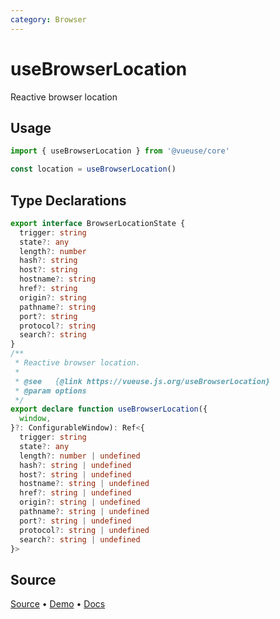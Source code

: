 ```yaml
---
category: Browser
---
```


# useBrowserLocation

Reactive browser location

## Usage

```js
import { useBrowserLocation } from '@vueuse/core'

const location = useBrowserLocation()
```


<!--FOOTER_STARTS-->
## Type Declarations

```typescript
export interface BrowserLocationState {
  trigger: string
  state?: any
  length?: number
  hash?: string
  host?: string
  hostname?: string
  href?: string
  origin?: string
  pathname?: string
  port?: string
  protocol?: string
  search?: string
}
/**
 * Reactive browser location.
 *
 * @see   {@link https://vueuse.js.org/useBrowserLocation}
 * @param options
 */
export declare function useBrowserLocation({
  window,
}?: ConfigurableWindow): Ref<{
  trigger: string
  state?: any
  length?: number | undefined
  hash?: string | undefined
  host?: string | undefined
  hostname?: string | undefined
  href?: string | undefined
  origin?: string | undefined
  pathname?: string | undefined
  port?: string | undefined
  protocol?: string | undefined
  search?: string | undefined
}>
```

## Source

[Source](https://github.com/vueuse/vueuse/blob/master/packages/core/useBrowserLocation/index.ts) • [Demo](https://github.com/vueuse/vueuse/blob/master/packages/core/useBrowserLocation/demo.vue) • [Docs](https://github.com/vueuse/vueuse/blob/master/packages/core/useBrowserLocation/index.md)


<!--FOOTER_ENDS-->